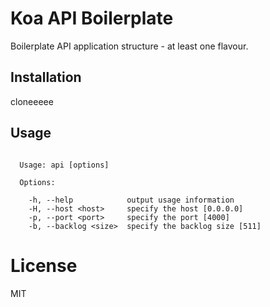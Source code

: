 
# Koa API Boilerplate

  Boilerplate API application structure - at least one flavour.

## Installation

  cloneeeee

## Usage

```

  Usage: api [options]

  Options:

    -h, --help            output usage information
    -H, --host <host>     specify the host [0.0.0.0]
    -p, --port <port>     specify the port [4000]
    -b, --backlog <size>  specify the backlog size [511]

```

# License

  MIT